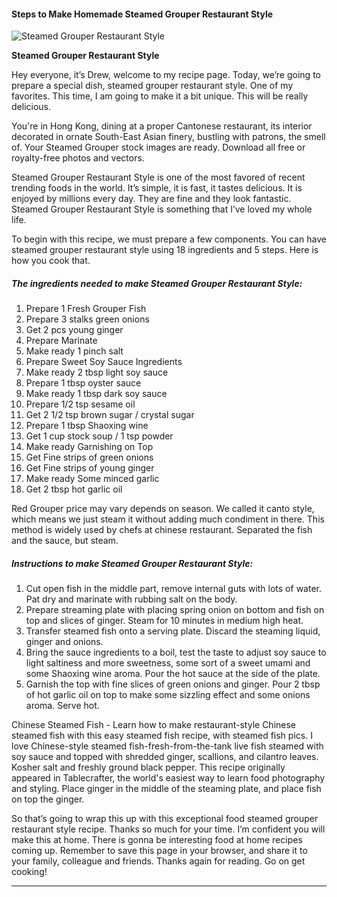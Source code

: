             

#### Steps to Make Homemade Steamed Grouper Restaurant Style

![Steamed Grouper Restaurant Style](https://img-global.cpcdn.com/recipes/0e242dcc07716b8d/751x532cq70/steamed-grouper-restaurant-style-recipe-main-photo.jpg)

**Steamed Grouper Restaurant Style**

Hey everyone, it’s Drew, welcome to my recipe page. Today, we’re going to prepare a special dish, steamed grouper restaurant style. One of my favorites. This time, I am going to make it a bit unique. This will be really delicious.

You're in Hong Kong, dining at a proper Cantonese restaurant, its interior decorated in ornate South-East Asian finery, bustling with patrons, the smell of. Your Steamed Grouper stock images are ready. Download all free or royalty-free photos and vectors.

Steamed Grouper Restaurant Style is one of the most favored of recent trending foods in the world. It’s simple, it is fast, it tastes delicious. It is enjoyed by millions every day. They are fine and they look fantastic. Steamed Grouper Restaurant Style is something that I’ve loved my whole life.

To begin with this recipe, we must prepare a few components. You can have steamed grouper restaurant style using 18 ingredients and 5 steps. Here is how you cook that.

##### The ingredients needed to make Steamed Grouper Restaurant Style:

1.  Prepare 1 Fresh Grouper Fish
2.  Prepare 3 stalks green onions
3.  Get 2 pcs young ginger
4.  Prepare Marinate
5.  Make ready 1 pinch salt
6.  Prepare Sweet Soy Sauce Ingredients
7.  Make ready 2 tbsp light soy sauce
8.  Prepare 1 tbsp oyster sauce
9.  Make ready 1 tbsp dark soy sauce
10.  Prepare 1/2 tsp sesame oil
11.  Get 2 1/2 tsp brown sugar / crystal sugar
12.  Prepare 1 tbsp Shaoxing wine
13.  Get 1 cup stock soup / 1 tsp powder
14.  Make ready Garnishing on Top
15.  Get Fine strips of green onions
16.  Get Fine strips of young ginger
17.  Make ready Some minced garlic
18.  Get 2 tbsp hot garlic oil

Red Grouper price may vary depends on season. We called it canto style, which means we just steam it without adding much condiment in there. This method is widely used by chefs at chinese restaurant. Separated the fish and the sauce, but steam.

##### Instructions to make Steamed Grouper Restaurant Style:

1.  Cut open fish in the middle part, remove internal guts with lots of water. Pat dry and marinate with rubbing salt on the body.
2.  Prepare streaming plate with placing spring onion on bottom and fish on top and slices of ginger. Steam for 10 minutes in medium high heat.
3.  Transfer steamed fish onto a serving plate. Discard the steaming liquid, ginger and onions.
4.  Bring the sauce ingredients to a boil, test the taste to adjust soy sauce to light saltiness and more sweetness, some sort of a sweet umami and some Shaoxing wine aroma. Pour the hot sauce at the side of the plate.
5.  Garnish the top with fine slices of green onions and ginger. Pour 2 tbsp of hot garlic oil on top to make some sizzling effect and some onions aroma. Serve hot.

Chinese Steamed Fish - Learn how to make restaurant-style Chinese steamed fish with this easy steamed fish recipe, with steamed fish pics. I love Chinese-style steamed fish-fresh-from-the-tank live fish steamed with soy sauce and topped with shredded ginger, scallions, and cilantro leaves. Kosher salt and freshly ground black pepper. This recipe originally appeared in Tablecrafter, the world's easiest way to learn food photography and styling. Place ginger in the middle of the steaming plate, and place fish on top the ginger.

So that’s going to wrap this up with this exceptional food steamed grouper restaurant style recipe. Thanks so much for your time. I’m confident you will make this at home. There is gonna be interesting food at home recipes coming up. Remember to save this page in your browser, and share it to your family, colleague and friends. Thanks again for reading. Go on get cooking!

* * *